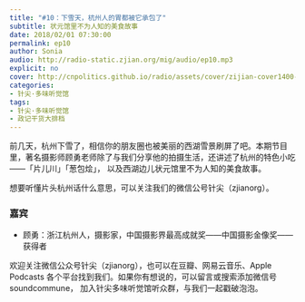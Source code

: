 ```yaml
---
title: "#10：下雪天，杭州人的胃都被它承包了"
subtitle: 状元馆里不为人知的美食故事
date: 2018/02/01 07:30:00
permalink: ep10
author: Sonia
audio: http://radio-static.zjian.org/mig/audio/ep10.mp3
explicit: no
cover: http://cnpolitics.github.io/radio/assets/cover/zijian-cover1400-v1.0.jpg
categories:
- 针尖·多味听觉馆
tags:
- 针尖·多味听觉馆
- 政记干货大排档
---
```


前几天，杭州下雪了，相信你的朋友圈也被美丽的西湖雪景刷屏了吧。本期节目里，著名摄影师顾勇老师除了与我们分享他的拍摄生活，还讲述了杭州的特色小吃——「片儿川」「葱包烩」， 以及西湖边儿状元馆里不为人知的美食故事。

想要听懂片头杭州话什么意思，可以关注我们的微信公号针尖（zjianorg）。

### 嘉宾
- 顾勇：浙江杭州人，摄影家，中国摄影界最高成就奖——中国摄影金像奖——获得者

欢迎关注微信公众号针尖（zjianorg），也可以在豆瓣、网易云音乐、Apple Podcasts 各个平台找到我们。如果你有想说的，可以留言或搜索添加微信号 soundcommune， 加入针尖多味听觉馆听众群，与我们一起戳破泡泡。
